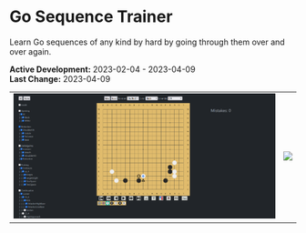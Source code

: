 # Go Sequence Trainer
Learn Go sequences of any kind by hard by going through them over and over again.

**Active Development:** 2023-02-04 - 2023-04-09<br>
**Last Change:** 2023-04-09<br>

| | |
| :---: | :---: |
| ![](/Screenshots/1-Page.png) | ![](/Screenshots/.png) |
